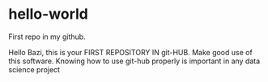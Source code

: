 # hello-world
First repo in my github.

Hello Bazi, this is your FIRST REPOSITORY IN git-HUB. Make good use of this software. Knowing how to use git-hub properly is important in any data science project
